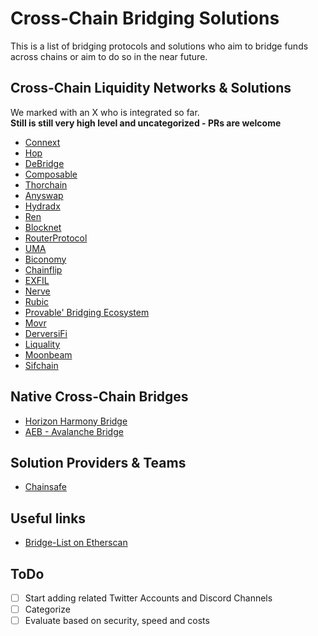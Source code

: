 # Cross-Chain Bridging Solutions

This is a list of bridging protocols and solutions who aim to bridge funds across chains or aim to do so in the near future.

## Cross-Chain Liquidity Networks & Solutions

We marked with an X who is integrated so far.  
**Still is still very high level and uncategorized - PRs are welcome**

- [Connext](https://connext.network/)
- [Hop](https://hop.exchange/)
- [DeBridge](https://debridge.finance/)
- [Composable](https://www.composable.finance/)
- [Thorchain](https://thorchain.org/)
- [Anyswap](https://anyswap.exchange/)
- [Hydradx](https://hydradx.io)
- [Ren](https://renproject.io/)
- [Blocknet](https://blocknet.co/)
- [RouterProtocol](https://routerprotocol.com)
- [UMA](https://umaproject.org/)
- [Biconomy](http://biconomy.io/)
- [Chainflip](https://chainflip.io/)
- [EXFIL](https://exfil.finance/)
- [Nerve](https://nerve.network)
- [Rubic](https://rubic.exchange/)
- [Provable' Bridging Ecosystem](https://github.com/provable-things)
- [Movr](https://www.movr.network/)
- [DerversiFi](https://www.deversifi.com/)
- [Liquality](https://liquality.io/)
- [Moonbeam](https://moonbeam.network/)
- [Sifchain](https://sifchain.finance/)


## Native Cross-Chain Bridges

- [Horizon Harmony Bridge](https://bridge.harmony.one/)
- [AEB - Avalanche Bridge](https://aeb.xyz/)

## Solution Providers & Teams
- [Chainsafe](https://chainsafe.io/)


## Useful links
- [Bridge-List on Etherscan](https://etherscan.io/accounts/label/bridge)


## ToDo
- [ ] Start adding related Twitter Accounts and Discord Channels
- [ ] Categorize
- [ ] Evaluate based on security, speed and costs
